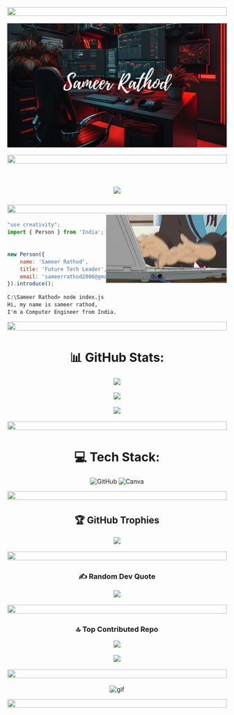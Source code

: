 
<img src="https://i.imgur.com/dBaSKWF.gif" height="20" width="100%">



![](https://github.com/Whatisthissam/Whatisthissam/blob/main/Purple%20and%20White%20Modern%20Business%20YouTube%20Thumbnail.png?raw=true)


<img src="https://i.imgur.com/dBaSKWF.gif" height="20" width="100%">


<h1 align="center">
    <img src="https://readme-typing-svg.herokuapp.com/?font=Righteous&size=35&center=true&vCenter=true&width=500&height=70&duration=5000&lines=Welcome+to+my+GitHub+Profile!;" />
</h1>


<img src="https://i.imgur.com/dBaSKWF.gif" height="20" width="100%">

<img src="https://github.com/Whatisthissam/Whatisthissam/blob/main/typing.gif?raw=true" alt="coding gif" height="55%" width="55%" align="right">

<div align="left">
    
```js
"use creativity";
import { Person } from 'India';


new Person({
    name: 'Sameer Rathod',
    title: 'Future Tech Leader',
    email: 'sameerrathod2006@gmail.com',
}).introduce();
```

```cmd
C:\Sameer Rathod> node index.js
Hi, my name is sameer rathod,
I'm a Computer Engineer from India.
```

<!-- Proudly created with GPRM ( https://gprm.itsvg.in ) -->




 
 <div align="center">
  

<img src="https://i.imgur.com/dBaSKWF.gif" height="20" width="100%">


 <div align="center">

 # 📊 GitHub Stats:

 <div align="center">

![](https://github-readme-stats.vercel.app/api/top-langs/?username=whatisthissam&theme=nightowl&hide_border=false&include_all_commits=true&count_private=true&layout=compact)

<div align="center">
     
![](https://github-readme-stats.vercel.app/api?username=whatisthissam&theme=nightowl&hide_border=false&include_all_commits=true&count_private=true)      

<div align="center">

![](https://github-readme-streak-stats.herokuapp.com/?user=whatisthissam&theme=nightowl&hide_border=false)<br/>

<img src="https://i.imgur.com/dBaSKWF.gif" height="20" width="100%">

# 💻 Tech Stack:


![GitHub](https://img.shields.io/badge/github-%23121011.svg?style=for-the-badge&logo=github&logoColor=white) ![Canva](https://img.shields.io/badge/Canva-%2300C4CC.svg?style=for-the-badge&logo=Canva&logoColor=white) 

<img src="https://i.imgur.com/dBaSKWF.gif" height="20" width="100%">


## 🏆 GitHub Trophies

![](https://github-profile-trophy.vercel.app/?username=whatisthissam&theme=radical&no-frame=true&no-bg=false&margin-w=4)

<img src="https://i.imgur.com/dBaSKWF.gif" height="20" width="100%">

### ✍️ Random Dev Quote


![](https://quotes-github-readme.vercel.app/api?type=vetical&theme=radical)


<img src="https://i.imgur.com/dBaSKWF.gif" height="20" width="100%">


### 🔝 Top Contributed Repo

![](https://github-contributor-stats.vercel.app/api?username=whatisthissam&limit=5&theme=dark&combine_all_yearly_contributions=true)


[![](https://visitcount.itsvg.in/api?id=whatisthissam&icon=1&color=1)](https://visitcount.itsvg.in)

<img src="https://i.imgur.com/dBaSKWF.gif" height="20" width="100%">

![gif](https://media3.giphy.com/media/v1.Y2lkPTc5MGI3NjExeWQ4OWVyaWdscnBka280bml5Nm9rMTJsc2FkeHM0czhlY283djMxZyZlcD12MV9pbnRlcm5hbF9naWZfYnlfaWQmY3Q9Zw/f3iwJFOVOwuy7K6FFw/giphy.webp)


<img src="https://i.imgur.com/dBaSKWF.gif" height="20" width="100%">



